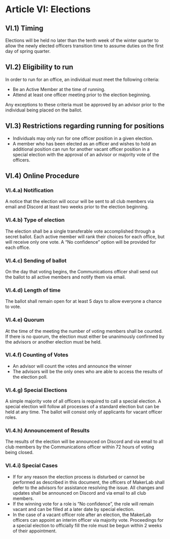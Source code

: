 # Article VI: Elections
## VI.1) Timing
Elections will be held no later than the tenth week of the winter quarter to allow the newly elected officers transition time to assume duties on the first day of spring quarter.
## VI.2) Eligibility to run
In order to run for an office, an individual must meet the following criteria:

- Be an Active Member at the time of running.
- Attend at least one officer meeting prior to the election beginning.

Any exceptions to these criteria must be approved by an advisor prior to the individual being placed on the ballot.
## VI.3) Restrictions regarding running for positions
- Individuals may only run for one officer position in a given election.
- A member who has been elected as an officer and wishes to hold an additional position can run for another vacant officer position in a special election with the approval of an advisor or majority vote of the officers.
## VI.4) Online Procedure
### VI.4.a) Notification
A notice that the election will occur will be sent to all club members via email and
Discord at least two weeks prior to the election beginning.
### VI.4.b) Type of election
The election shall be a single transferable vote accomplished through a secret ballot. Each active member will rank their choices for each office, but will receive only one vote. A “No confidence” option will be provided for each office.
### VI.4.c) Sending of ballot
On the day that voting begins, the Communications officer shall send out the ballot to all active members and notify them via email.
### VI.4.d) Length of time
The ballot shall remain open for at least 5 days to allow everyone a chance to vote.
### VI.4.e) Quorum
At the time of the meeting the number of voting members shall be counted. If there is no quorum, the election must either be unanimously confirmed by the advisors or another election must be held.
### VI.4.f) Counting of Votes
- An advisor will count the votes and announce the winner
- The advisors will be the only ones who are able to access the results of the
election poll.
### VI.4.g) Special Elections
A simple majority vote of all officers is required to call a special election. A special election will follow all processes of a standard election but can be held at any time. The ballot will consist only of applicants for vacant officer roles.
### VI.4.h) Announcement of Results
The results of the election will be announced on Discord and via email to all club members by the Communications officer within 72 hours of voting being closed.
### VI.4.i) Special Cases
- If for any reason the election process is disturbed or cannot be performed as described in this document, the officers of MakerLab shall defer to the advisors for assistance resolving the issue. All changes and updates shall be announced on Discord and via email to all club members.
- If the winning vote for a role is “No confidence”, the role will remain vacant and can be filled at a later date by special election.
- In the case of a vacant officer role after an election, the MakerLab officers can appoint an interim officer via majority vote. Proceedings for a special election to officially fill the role must be begun within 2 weeks of their appointment.
